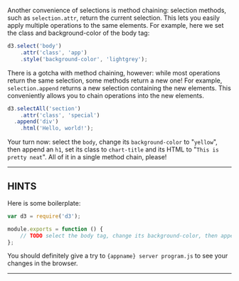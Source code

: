 Another convenience of selections is method chaining: selection methods, such as `selection.attr`, return the current selection. This lets you easily apply multiple operations to the same elements. For example, here we set the class and background-color of the body tag:

```js
d3.select('body')
    .attr('class', 'app')
    .style('background-color', 'lightgrey');
```

There is a gotcha with method chaining, however: while most operations return the same selection, some methods return a new one! For example, `selection.append` returns a new selection containing the new elements. This conveniently allows you to chain operations into the new elements.

```js
d3.selectAll('section')
    .attr('class', 'special')
  .append('div')
    .html('Hello, world!');
```

Your turn now: select the `body`, change its `background-color` to "`yellow`", then append an `h1`, set its class to `chart-title` and its HTML to "`This is pretty neat`". All of it in a single method chain, please!

----------------------------------------------------------------------

## HINTS

Here is some boilerplate:

```js
var d3 = require('d3');

module.exports = function () {
    // TODO select the body tag, change its background-color, then append an h1, give it the right class, and set its HTML to the desired text.
};
```

You should definitely give a try to `{appname} server program.js` to see your changes in the browser.

----------------------------------------------------------------------
